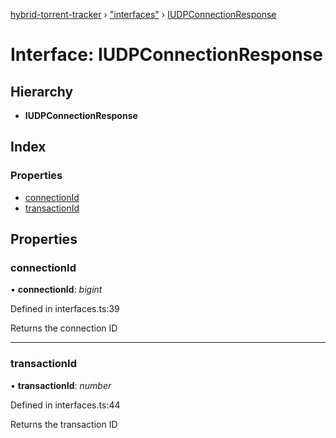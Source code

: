 [hybrid-torrent-tracker](../README.md) › ["interfaces"](../modules/_interfaces_.md) › [IUDPConnectionResponse](_interfaces_.iudpconnectionresponse.md)

# Interface: IUDPConnectionResponse

## Hierarchy

* **IUDPConnectionResponse**

## Index

### Properties

* [connectionId](_interfaces_.iudpconnectionresponse.md#connectionid)
* [transactionId](_interfaces_.iudpconnectionresponse.md#transactionid)

## Properties

###  connectionId

• **connectionId**: *bigint*

Defined in interfaces.ts:39

Returns the connection ID

___

###  transactionId

• **transactionId**: *number*

Defined in interfaces.ts:44

Returns the transaction ID
